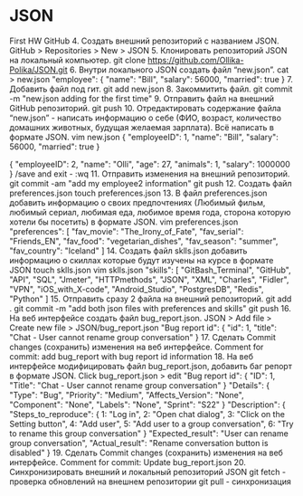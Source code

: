 # JSON
First HW GitHub
 4. Создать внешний репозиторий c названием JSON.
 GitHub > Repositories > New > JSON
 5. Клонировать репозиторий JSON на локальный компьютер.
 git clone https://github.com/Ollika-Polika/JSON.git
 6. Внутри локального JSON создать файл “new.json”.
 cat > new.json
 "employee": {
        "name":       "Bill",
        "salary":      56000,
        "married":     true
 }
 7. Добавить файл под гит.
 git add new.json
 8. Закоммитить файл.
 git commit -m "new.json adding for the first time"
 9. Отправить файл на внешний GitHub репозиторий.
 git push
 10. Отредактировать содержание файла “new.json” - написать информацию о себе (ФИО, возраст, количество домашних животных, будущая желаемая зарплата). Всё написать в формате JSON.
 vim new.json
 {
		"employeeID": 1,
        "name":       "Bill",
        "salary":     56000,
        "married":    true
 }

 {
		"employeeID": 2,
        "name":       "Olli",
        "age":        27,
        "animals":    1,
        "salary":     1000000
 }
 /save and exit - :wq
 11. Отправить изменения на внешний репозиторий.
 git commit -am "add my employee2 information"
 git push
 12. Создать файл preferences.json
 touch preferences.json
 13. В файл preferences.json добавить информацию о своих предпочтениях (Любимый фильм, любимый сериал, любимая еда, любимое время года, сторона которую хотели бы посетить) в формате JSON.
 vim preferences.json
 "preferences": [
        "fav_movie":     "The_Irony_of_Fate",
        "fav_serial":    "Friends_EN",
        "fav_food":      "vegetarian_dishes",
        "fav_season":    "summer",
        "fav_country":   "Iceland"
 ]
 14. Создать файл sklls.json добавить информацию о скиллах которые будут изучены на курсе в формате JSON
 touch sklls.json
 vim sklls.json
 "skills": [ "GitBash_Terminal", "GitHub", "API", "SQL", "Jmeter", "HTTPmethods", "JSON", "XML", "Charles", "Fidler", "VPN", "iOS_with_X-code", "Android_Studio", "PostgresDB", "Redis", "Python" ]
 15. Отправить сразу 2 файла на внешний репозиторий.
 git add .
 git commit -m "add both json files with preferences and skills"
 git push
 16. На веб интерфейсе создать файл bug_report.json.
 JSON > Add file > Create new file > JSON/bug_report.json
 "Bug report id": {
         "id": 1,
         "title": "Chat - User cannot rename group conversation"
 }
 17. Сделать Commit changes (сохранить) изменения на веб интерфейсе.
 Comment for commit: add bug_report with bug report id information
 18. На веб интерфейсе модифицировать файл bug_report.json, добавить баг репорт в формате JSON.
 Click bug_report.json > edit 
 "Bug report id": {
         "ID":    1,
         "Title": "Chat - User cannot rename group conversation"
 }
 "Details": {
         "Type":  "Bug",
         "Priority": "Medium",
         "Affects_Version": "None",
         "Component": "None",
         "Labels": "None",
         "Sprint": "S22"
 }
 "Description": {
         "Steps_to_reproduce": {
                  1: "Log in",
                  2: "Open chat dialog",
                  3: "Click on the Setting button",
                  4: "Add user",
                  5: "Add user to a group conversation",
                  6: "Try to rename this group conversation"
         }
         "Expected_result": "User can rename group conversation",
         "Actual_result": "Rename conversation button is disabled"
 }
 19. Сделать Commit changes (сохранить) изменения на веб интерфейсе.
 Comment for commit: Update bug_report.json
 20. Синхронизировать внешний и локальный репозиторий JSON
 git fetch - проверка обновлений на внешнем репозитории
 git pull - синхронизация
